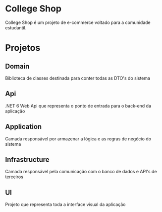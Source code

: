 # College Shop
College Shop é um projeto de e-commerce voltado para a comunidade estudantil.

# Projetos
## Domain
Biblioteca de classes destinada para conter todas as DTO's do sistema

## Api
.NET 6 Web Api que representa o ponto de entrada para o back-end da aplicação

## Application
Camada responsável por armazenar a lógica e as regras de negócio do sistema

## Infrastructure
Camada responsável pela comunicação com o banco de dados e API's de terceiros

## UI
Projeto que representa toda a interface visual da aplicação
